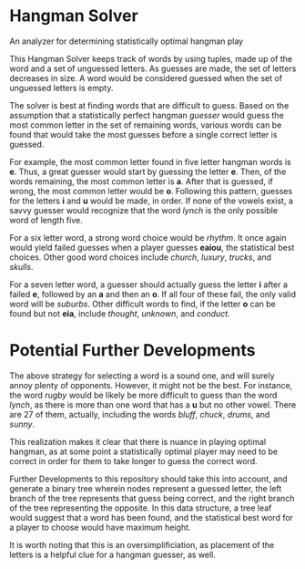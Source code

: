 # Hangman Solver
 An analyzer for determining statistically optimal hangman play

This Hangman Solver keeps track of words by using tuples, made up of the word and a set of unguessed letters. As guesses are made, the set of letters decreases in size. A word would be considered guessed when the set of unguessed letters is empty. 

The solver is best at finding words that are difficult to guess. Based on the assumption that a statistically perfect hangman _guesser_ would guess the most common letter in the set of remaining words, various words can be found that would take the most guesses before a single correct letter is guessed. 

For example, the most common letter found in five letter hangman words is **e**. Thus, a great guesser would start by guessing the letter **e**. Then, of the words remaining, the most common letter is **a**. After that is guessed, if wrong, the most common letter would be **o**. Following this pattern, guesses for the letters **i** and **u** would be made, in order. If none of the vowels exist, a savvy guesser would recognize that the word _lynch_ is the only possible word of length five. 

For a six letter word, a strong word choice would be _rhythm_. It once again would yield failed guesses when a player guesses **eaiou**, the statistical best choices. Other good word choices include _church_, _luxury_, _trucks_, and _skulls_. 

For a seven letter word, a guesser should actually guess the letter **i** after a failed **e**, followed by an **a** and then an **o**. If all four of these fail, the only valid word will be _suburbs_. Other difficult words to find, if the letter **o** can be found but not **eia**, include _thought_, _unknown_, and _conduct_. 


# Potential Further Developments
The above strategy for selecting a word is a sound one, and will surely annoy plenty of opponents. However, it might not be the best. For instance, the word _rugby_ would be likely be more difficult to guess than the word _lynch_, as there is more than one word that has a **u** but no other vowel. There are 27 of them, actually, including the words _bluff_, _chuck_, _drums_, and _sunny_. 

This realization makes it clear that there is nuance in playing optimal hangman, as at some point a statistically optimal player may need to be correct in order for them to take longer to guess the correct word. 

Further Developments to this repository should take this into account, and generate a binary tree wherein nodes represent a guessed letter, the left branch of the tree represents that guess being correct, and the right branch of the tree representing the opposite. In this data structure, a tree leaf would suggest that a word has been found, and the statistical best word for a player to choose would have maximum height. 

It is worth noting that this is an oversimplificiation, as placement of the letters is a helpful clue for a hangman guesser, as well.
